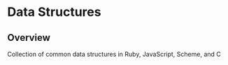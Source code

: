 Data Structures
===============

Overview
--------

Collection of common data structures in Ruby, JavaScript, Scheme, and C
